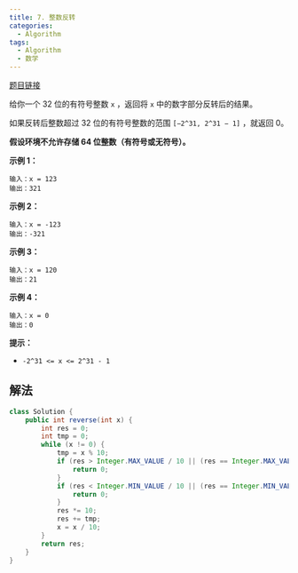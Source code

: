 ```yaml
---
title: 7. 整数反转
categories:
  - Algorithm
tags:
  - Algorithm
  - 数学
---
```


[题目链接](https://leetcode.cn/problems/reverse-integer/)

给你一个 32 位的有符号整数 `x` ，返回将 `x` 中的数字部分反转后的结果。

如果反转后整数超过 32 位的有符号整数的范围 `[−2^31, 2^31 − 1]` ，就返回 0。

**假设环境不允许存储 64 位整数（有符号或无符号）。**

**示例 1：**

```
输入：x = 123
输出：321
```

**示例 2：**

```
输入：x = -123
输出：-321
```

**示例 3：**

```
输入：x = 120
输出：21
```

**示例 4：**

```
输入：x = 0
输出：0
```

**提示：**

- `-2^31 <= x <= 2^31 - 1`

## 解法

```java
class Solution {
    public int reverse(int x) {
        int res = 0;
        int tmp = 0;
        while (x != 0) {
            tmp = x % 10;
            if (res > Integer.MAX_VALUE / 10 || (res == Integer.MAX_VALUE / 10 && tmp > Integer.MAX_VALUE % 10)) {
                return 0;
            }
            if (res < Integer.MIN_VALUE / 10 || (res == Integer.MIN_VALUE / 10 && tmp < Integer.MIN_VALUE % 10)) {
                return 0;
            }
            res *= 10;
            res += tmp;
            x = x / 10;
        }
        return res;
    }
}
```

